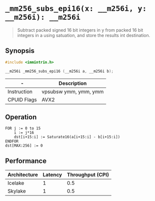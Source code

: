 `_mm256_subs_epi16(x: __m256i, y: __m256i): __m256i`
====================================================

> Subtract packed signed 16 bit integers in y from packed 16 bit integers in a using satuation, and store the results int destination.

## Synopsis

```c
#include <immintrin.h>

__m256i _mm256_subs_epi16 (__m256i a, __m256i b);
```

| -           | Description           |
| ----------- | --------------------- |
| Instruction | vpsubsw ymm, ymm, ymm |
| CPUID Flags | AVX2                  |

## Operation

```
FOR j := 0 to 15
	i := j*16
	dst[i+15:i] := Saturate16(a[i+15:i] - b[i+15:i])
ENDFOR
dst[MAX:256] := 0
```

## Performance

| Architecture | Latency | Throughput (CPI) |
| ------------ | ------- | ---------------- |
| Icelake      | 1       | 0.5              |
| Skylake      | 1       | 0.5              |
